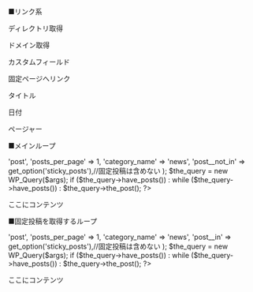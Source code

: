 ■リンク系
<?php get_header(); ?>
<?php get_footer(); ?>

<?php wp_head(); ?>
<?php wp_footer(); ?>


ディレクトリ取得
<?php echo get_template_directory_uri() ?>

ドメイン取得
<?php echo esc_url(home_url('/')); ?>

カスタムフィールド
<?php the_field('ct-rabel'); ?>

固定ページへリンク
<?php echo home_url('/about'); ?>

タイトル
<?php the_title(); ?>

日付
<?php the_time('Y.m.d'); ?>

ページャー
<nav class=pagination>
  <ul class=page-numbers><?php wp_pagenavi(); ?></ul>
</nav>


■メインループ
<?php
//ループ開始
$args = array(
  'post_type' => 'post',
  'posts_per_page' => 1,
  'category_name' => 'news',
  'post__not_in' => get_option('sticky_posts'),//固定投稿は含めない
);
$the_query = new WP_Query($args);
if ($the_query->have_posts()) :
  while ($the_query->have_posts()) : $the_query->the_post();
?>
ここにコンテンツ
<?php
//ループ終了
  endwhile;
endif;
wp_reset_postdata();
?>

■固定投稿を取得するループ
<?php
//ループ開始
$args = array(
  'post_type' => 'post',
  'posts_per_page' => 1,
  'category_name' => 'news',
  'post__in' => get_option('sticky_posts'),//固定投稿は含めない
);
$the_query = new WP_Query($args);
if ($the_query->have_posts()) :
  while ($the_query->have_posts()) : $the_query->the_post();
?>
ここにコンテンツ
<?php
//ループ終了
  endwhile;
endif;
wp_reset_postdata();
?>
